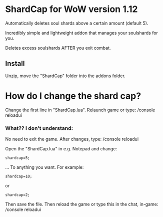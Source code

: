 # ShardCap for WoW version 1.12
Automatically deletes soul shards above a certain amount (default 5).

Incredibly simple and lightweight addon that manages your soulshards for you.

Deletes excess soulshards AFTER you exit combat.

## Install
Unzip, move the "ShardCap" folder into the addons folder. 

# How do I change the shard cap?
Change the first line in "ShardCap.lua".
Relaunch game or type: /console reloadui

### What?? I don't understand:
No need to exit the game. After changes, type: /console reloadui

Open the "ShardCap.lua" in e.g. Notepad and change: 

    shardcap=5;

... To anything you want. 
For example: 

    shardcap=10;

or 

    shardcap=2;

Then save the file. 
Then reload the game or type this in the chat, in-game: /console reloadui
